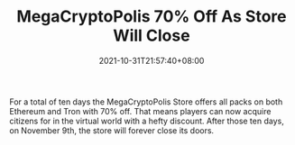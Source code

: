 ﻿---
title: "MegaCryptoPolis 70% Off As Store Will Close"
date: 2021-10-31T21:57:40+08:00
lastmod: 2021-10-31T16:45:40+08:00
draft: false
authors: ["Shana"]
description: "For a total of ten days the MegaCryptoPolis Store offers all packs on both Ethereum and Tron with 70% off. That means players can now acquire citizens for in the virtual world with a hefty discount. After those ten days, on November 9th, the store will forever close its doors."
featuredImage: "megacryptopolis-70-off-as-store-will-close.png"
tags: ["NFTs","Play to Earn"]
categories: ["news"]
news: ["NFTs"]
weight: 
lightgallery: true
pinned: false
recommend: false
recommend1: false
---

For a total of ten days the MegaCryptoPolis Store offers all packs on both Ethereum and Tron with 70% off. That means players can now acquire citizens for in the virtual world with a hefty discount. After those ten days, on November 9th, the store will forever close its doors.

<!--more-->

